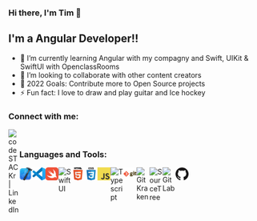 ### Hi there, I'm Tim  👋

## I'm a Angular Developer!!

- 🌱  I’m currently learning Angular with my compagny and Swift, UIKit & SwiftUI with OpenclassRooms
- 👯  I’m looking to collaborate with other content creators
- 🥅  2022 Goals: Contribute more to Open Source projects
- ⚡  Fun fact: I love to draw and play guitar and Ice hockey

### Connect with me:

[<img align="left" alt="codeSTACKr | LinkedIn" width="22px" src="https://cdn.jsdelivr.net/npm/simple-icons@v3/icons/linkedin.svg" />][linkedin]

<br />

### Languages and Tools:

<img align="left" alt="xcode" width="26px" src="https://raw.githubusercontent.com/github/explore/80688e429a7d4ef2fca1e82350fe8e3517d3494d/topics/xcode/xcode.png" />
<img align="left" alt="Visual Studio Code" width="26px" src="https://raw.githubusercontent.com/github/explore/80688e429a7d4ef2fca1e82350fe8e3517d3494d/topics/visual-studio-code/visual-studio-code.png" />
<img align="left" alt="Swift" width="26px" src="https://raw.githubusercontent.com/github/explore/80688e429a7d4ef2fca1e82350fe8e3517d3494d/topics/swift/swift.png" />
<img align="left" alt="SwiftUI" width="26px" src=https://images.ctfassets.net/ooa29xqb8tix/6YcYeXOUXJR311G9VyFniz/8bd9148821a2fba3e783b68a0ba9c509/swift-logo.png?w=400&q=50" />
<img align="left" alt="HTML5" width="26px" src="https://raw.githubusercontent.com/github/explore/80688e429a7d4ef2fca1e82350fe8e3517d3494d/topics/html/html.png" />
<img align="left" alt="CSS3" width="26px" src="https://raw.githubusercontent.com/github/explore/80688e429a7d4ef2fca1e82350fe8e3517d3494d/topics/css/css.png" />
<img align="left" alt="JavaScript" width="26px" src="https://raw.githubusercontent.com/github/explore/80688e429a7d4ef2fca1e82350fe8e3517d3494d/topics/javascript/javascript.png" />
<img align="left" alt="Typescript" width="26px" src="https://upload.wikimedia.org/wikipedia/commons/thumb/4/4c/Typescript_logo_2020.svg/640px-Typescript_logo_2020.svg.png" />
<img align="left" alt="Git" width="26px" src="https://raw.githubusercontent.com/github/explore/80688e429a7d4ef2fca1e82350fe8e3517d3494d/topics/git/git.png" />
<img align="left" alt="GitKraken" width="26px" src="https://www.logiciels.pro/wp-content/uploads/2021/05/gitkraken-avis-prix-alternatives-logiciel.webp" />
<img align="left" alt="SourceTree" width="26px" src="https://encrypted-tbn0.gstatic.com/images?q=tbn:ANd9GcTne0ZqZeUcM6TRz533CZDfoDHau22lV4vcHg&usqp=CAU" />
<img align="left" alt="GitLab" width="26px" src="https://humancoders-formations.s3.amazonaws.com/uploads/course/logo/155/formation-gitlab.png" />
<img align="left" alt="GitHub" width="26px" src="https://raw.githubusercontent.com/github/explore/78df643247d429f6cc873026c0622819ad797942/topics/github/github.png" />

[linkedin]: https://www.linkedin.com/in/timothy-jounier-a518bb1a0/
